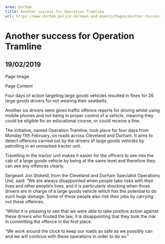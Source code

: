 ```yaml
area: Durham
title: Another success for Operation Tramline
url: https://www.durham.police.uk/news-and-events/Pages/Another-Success-for-Operation-Tramline-.aspx
```

# Another success for Operation Tramline

## 19/02/2019

Page Image

Page Content

​Four days of action targeting large goods vehicles resulted in fines for 26 large goods drivers for not wearing their seatbelts.

Another six drivers were given traffic offence reports for driving whilst using mobile phones and not being in proper control of a vehicle, meaning they could be eligible for an educational course, or could receive a fine.

The initiative, named Operation Tramline, took place for four days from Monday 11th February, on roads across Cleveland and Durham. It aims to detect offences carried out by the drivers of large goods vehicles by patrolling in an unmarked tractor unit.

Travelling in the tractor unit makes it easier for the officers to see into the cab of a large goods vehicle by being at the same level and therefore they can see any offences clearly.

Sergeant Jon Stokeld, from the Cleveland and Durham Specialist Operations Unit, said: “We are always disappointed when people take risks with their lives and other people’s lives, and it is particularly shocking when those drivers are in charge of a large goods vehicle which has the potential to do such huge damage. Some of these people also risk their jobs by carrying out these offences.

“Whilst it is pleasing to see that we were able to take positive action against these drivers who flouted the law, it is disappointing that they took the risk in committing the offence in the first place.

“We work around the clock to keep our roads as safe as we possibly can and we will continue with these operations in order to do so.”
